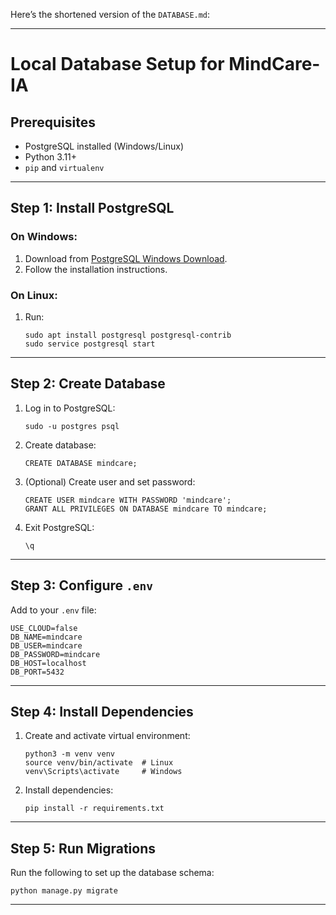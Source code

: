 Here’s the shortened version of the `DATABASE.md`:

---

# Local Database Setup for MindCare-IA

## Prerequisites
- PostgreSQL installed (Windows/Linux)
- Python 3.11+
- `pip` and `virtualenv`

---

## Step 1: Install PostgreSQL

### On Windows:
1. Download from [PostgreSQL Windows Download](https://www.postgresql.org/download/windows/).
2. Follow the installation instructions.

### On Linux:
1. Run:
   ```
   sudo apt install postgresql postgresql-contrib
   sudo service postgresql start
   ```

---

## Step 2: Create Database

1. Log in to PostgreSQL:
   ```
   sudo -u postgres psql
   ```
2. Create database:
   ```
   CREATE DATABASE mindcare;
   ```
3. (Optional) Create user and set password:
   ```
   CREATE USER mindcare WITH PASSWORD 'mindcare';
   GRANT ALL PRIVILEGES ON DATABASE mindcare TO mindcare;
   ```
4. Exit PostgreSQL:
   ```
   \q
   ```

---

## Step 3: Configure `.env`

Add to your `.env` file:
```
USE_CLOUD=false
DB_NAME=mindcare
DB_USER=mindcare
DB_PASSWORD=mindcare
DB_HOST=localhost
DB_PORT=5432
```

---

## Step 4: Install Dependencies

1. Create and activate virtual environment:
   ```
   python3 -m venv venv
   source venv/bin/activate  # Linux
   venv\Scripts\activate     # Windows
   ```
2. Install dependencies:
   ```
   pip install -r requirements.txt
   ```

---

## Step 5: Run Migrations

Run the following to set up the database schema:
```
python manage.py migrate
```

---
 